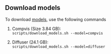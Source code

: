 ## Download models 
To download [models](https://huggingface.co/nebulaanish/unlearn_models/tree/main), use the following commands <br>

1. Compvis (Size 3.84 GB): <br>
    ```scripts/download_models.sh --model=compvis```

2. Diffuser (24.1 GB): <br>
    ```scripts/download_models.sh --model=diffuser```

